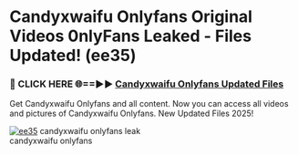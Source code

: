 # Candyxwaifu Onlyfans Original Videos 0nlyFans Leaked - Files Updated! (ee35)

<h3>🔴 CLICK HERE 🌐==►► <a href="https://tinyurl.com/2jnfzry5" rel="nofollow">Candyxwaifu Onlyfans Updated Files</a></h3>

Get Candyxwaifu Onlyfans and all content. Now you can access all videos and pictures of Candyxwaifu Onlyfans. New Updated Files 2025!

[![ee35](https://i.imgur.com/GyGTBgg.gif)](https://tinyurl.com/2jnfzry5)
candyxwaifu onlyfans leak<br>
candyxwaifu onlyfans